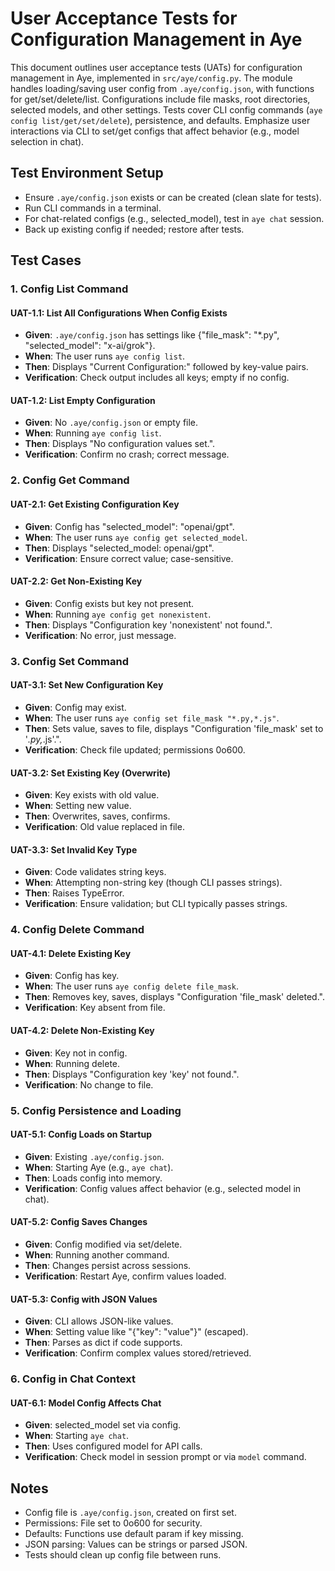 # User Acceptance Tests for Configuration Management in Aye

This document outlines user acceptance tests (UATs) for configuration management in Aye, implemented in `src/aye/config.py`. The module handles loading/saving user config from `.aye/config.json`, with functions for get/set/delete/list. Configurations include file masks, root directories, selected models, and other settings. Tests cover CLI config commands (`aye config list/get/set/delete`), persistence, and defaults. Emphasize user interactions via CLI to set/get configs that affect behavior (e.g., model selection in chat).

## Test Environment Setup
- Ensure `.aye/config.json` exists or can be created (clean slate for tests).
- Run CLI commands in a terminal.
- For chat-related configs (e.g., selected_model), test in `aye chat` session.
- Back up existing config if needed; restore after tests.

## Test Cases

### 1. Config List Command

#### UAT-1.1: List All Configurations When Config Exists
- **Given**: `.aye/config.json` has settings like {"file_mask": "*.py", "selected_model": "x-ai/grok"}.
- **When**: The user runs `aye config list`.
- **Then**: Displays "Current Configuration:" followed by key-value pairs.
- **Verification**: Check output includes all keys; empty if no config.

#### UAT-1.2: List Empty Configuration
- **Given**: No `.aye/config.json` or empty file.
- **When**: Running `aye config list`.
- **Then**: Displays "No configuration values set.".
- **Verification**: Confirm no crash; correct message.

### 2. Config Get Command

#### UAT-2.1: Get Existing Configuration Key
- **Given**: Config has "selected_model": "openai/gpt".
- **When**: The user runs `aye config get selected_model`.
- **Then**: Displays "selected_model: openai/gpt".
- **Verification**: Ensure correct value; case-sensitive.

#### UAT-2.2: Get Non-Existing Key
- **Given**: Config exists but key not present.
- **When**: Running `aye config get nonexistent`.
- **Then**: Displays "Configuration key 'nonexistent' not found.".
- **Verification**: No error, just message.

### 3. Config Set Command

#### UAT-3.1: Set New Configuration Key
- **Given**: Config may exist.
- **When**: The user runs `aye config set file_mask "*.py,*.js"`.
- **Then**: Sets value, saves to file, displays "Configuration 'file_mask' set to '*.py,*.js'.".
- **Verification**: Check file updated; permissions 0o600.

#### UAT-3.2: Set Existing Key (Overwrite)
- **Given**: Key exists with old value.
- **When**: Setting new value.
- **Then**: Overwrites, saves, confirms.
- **Verification**: Old value replaced in file.

#### UAT-3.3: Set Invalid Key Type
- **Given**: Code validates string keys.
- **When**: Attempting non-string key (though CLI passes strings).
- **Then**: Raises TypeError.
- **Verification**: Ensure validation; but CLI typically passes strings.

### 4. Config Delete Command

#### UAT-4.1: Delete Existing Key
- **Given**: Config has key.
- **When**: The user runs `aye config delete file_mask`.
- **Then**: Removes key, saves, displays "Configuration 'file_mask' deleted.".
- **Verification**: Key absent from file.

#### UAT-4.2: Delete Non-Existing Key
- **Given**: Key not in config.
- **When**: Running delete.
- **Then**: Displays "Configuration key 'key' not found.".
- **Verification**: No change to file.

### 5. Config Persistence and Loading

#### UAT-5.1: Config Loads on Startup
- **Given**: Existing `.aye/config.json`.
- **When**: Starting Aye (e.g., `aye chat`).
- **Then**: Loads config into memory.
- **Verification**: Config values affect behavior (e.g., selected model in chat).

#### UAT-5.2: Config Saves Changes
- **Given**: Config modified via set/delete.
- **When**: Running another command.
- **Then**: Changes persist across sessions.
- **Verification**: Restart Aye, confirm values loaded.

#### UAT-5.3: Config with JSON Values
- **Given**: CLI allows JSON-like values.
- **When**: Setting value like "{\"key\": \"value\"}" (escaped).
- **Then**: Parses as dict if code supports.
- **Verification**: Confirm complex values stored/retrieved.

### 6. Config in Chat Context

#### UAT-6.1: Model Config Affects Chat
- **Given**: selected_model set via config.
- **When**: Starting `aye chat`.
- **Then**: Uses configured model for API calls.
- **Verification**: Check model in session prompt or via `model` command.

## Notes
- Config file is `.aye/config.json`, created on first set.
- Permissions: File set to 0o600 for security.
- Defaults: Functions use default param if key missing.
- JSON parsing: Values can be strings or parsed JSON.
- Tests should clean up config file between runs.